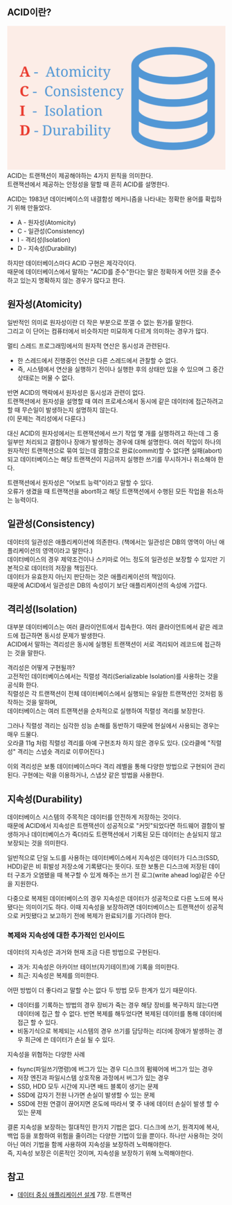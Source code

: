 ## ACID이란?
![트랜잭션 이미지](images/0.png)
ACID는 트랜잭션이 제공해야하는 4가지 윈칙을 의미한다.  
트랜잭션에서 제공하는 안정성을 말할 때 흔히 ACID를 설명한다. 

ACID는 1983년 데이터베이스의 내결함성 메커니즘을 나타내는 정확한 용어를 확립하기 위해 만들었다.
- A - 원자성(Atomicity)
- C - 일관성(Consistency)
-  I - 격리성(Isolation)
- D - 지속성(Durability)

하지만 데이터베이스마다 ACID 구현은 제각각이다.  
때문에  데이터베이스에서 말하는 "ACID를 준수"한다는 말은 정확하게 어떤 것을 준수하고 있는지 명확하지 않는 경우가 많다고 한다.
## 원자성(Atomicity)
일반적인 의미로 원자성이란 더 작은 부분으로 쪼갤 수 없는 뭔가를 말한다.   
그리고 이 단어는 컴퓨터에서 비슷하지만 미묘하게 다르게 의미하는 경우가 많다.  

멀티 스레드 프로그래밍에서의 원자적 연산은 동시성과 관련된다.  
- 한 스레드에서 진행중인 연산은 다른 스레드에서 관찰할 수 없다.
- 즉, 시스템에서 연산을 실행하기 전이나 실행한 후의 상태만 있을 수 있으며 그 중간 상태로는 머물 수 없다.

반면 ACID의 맥락에서 원자성은 동시성과 관련이 없다.  
트랜잭션에서 원자성을 설명할 때 여러 프로세스에서 동시에 같은 데이터에 접근하려고 할 때 무슨일이 발생하는지 설명하지 않는다.  
(이 문제는 격리성에서 다룬다.)  

대신 ACID의 원자성에서는 트랜잭션에서 쓰기 작업 몇 개를 실행하려고 하는데 그 중 일부만 처리되고 결함이나 장애가 발생하는 경우에 대해 설명한다. 여러 작업이 하나의 원자적인 트랜잭션으로 묶여 있는데 결함으로 완료(commit)할 수 없다면 실패(abort)되고 데이터베이스는 해당 트랜잭션이 지금까지 실행한 쓰기를 무시하거나 취소해야 한다.  

트랜잭션에서 원자성은 "어보트 능력"이라고 말할 수 있다.  
오류가 생겼을 때 트랜잭션을 abort하고 해당 트랜잭션에서 수행된 모든 작업을 취소하는 능력이다.  
## 일관성(Consistency)
데이터의 일관성은 애플리케이션에 의존한다. (책에서는 일관성은 DB의 영역이 아닌 애플리케이션의 영역이라고 말한다.)  
데이터베이스의 경우 제약조건이나 스키마로 어느 정도의 일관성은 보장할 수 있지만 기본적으로 데이터의 저장을 책임진다.  
데이터가 유효한지 아닌지 판단하는 것은 애플리케이션의 책임이다.  
때문에 ACID에서 일관성은 DB의 속성이기 보단 애플리케이션의 속성에 가깝다. 
## 격리성(Isolation)
대부분 데이터베이스는 여러 클라이언트에서 접속한다. 여러 클라이언트에서 같은 레코드에 접근하면 동시성 문제가 발생한다.  
ACID에서 말하는 격리성은 동시에 실행된 트랜잭션이 서로 격리되어 레코드에 접근하는 것을 말한다.

격리성은 어떻게 구현될까?  
고전적인 데이터베이스에서는 직렬성 격리(Serializable Isolation)를 사용하는 것을 공식화 한다.  
직렬성은 각 트랜잭션이 전체 데이터베이스에서 실행되는 유일한 트랜잭션인 것처럼 동작하는 것을 말하며,  
데이터베이스는 여러 트랜잭션을 순차적으로 실행하여 직렬성 격리를 보장한다. 

그러나 직렬성 격리는 심각한 성능 손해를 동반하기 때문에 현실에서 사용되는 경우는 매우 드물다.  
오라클 11g 처럼 직렬성 격리를 아예 구현조차 하지 않은 경우도 있다. (오라클에 "직렬성" 격리는 스냅숏 격리로 이루어진다.)

이외 격리성은 보통 데이터베이스마다 격리 레벨을 통해 다양한 방법으로 구현되어 관리된다.
구현에는 락을 이용하거나, 스냅샷 같은 방법을 사용한다.
## 지속성(Durability)
데이터베이스 시스템의 주목적은 데이터를 안전하게 저장하는 것이다.  
때문에 ACID에서 지속성은 트랜잭션이 성공적으로 "커밋"되었다면 하드웨어 결함이 발생하거나 데이터베이스가 죽더라도 트랜잭션에서 기록된 모든 데이터는 손실되지 않고 보장되는 것을 의미한다.

일반적으로 단일 노드를 사용하는 데이터베이스에서 지속성은 데이터가 디스크(SSD, HDD)같은 비 휘발성 저장소에 기록됐다는 뜻이다. 또한 보통은 디스크에 저장된 데이터 구조가 오염됐을 때 복구할 수 있게 해주는 쓰기 전 로그(write ahead log)같은 수단을 지원한다.

다중으로 복제된 데이터베이스의 경우 지속성은 데이터가 성공적으로 다른 노드에 복사됐다는 의미이기도 하다.
이때 지속성을 보장하려면 데이터베이스는 트랜잭션이 성공적으로 커밋됐다고 보고하기 전에 복제가 완료되기를 기다려야 한다.
### 복제와 지속성에 대한 추가적인 인사이드
데이터의 지속성은 과거와 현재 조금 다른 방법으로 구현된다.
- 과거: 지속성은 아카이브 테이브(자기테이프)에 기록을 의미한다.
- 최근: 지속성은 복제를 의미한다.

어떤 방법이 더 좋다라고 말할 수는 없다 두 방법 모두 한계가 있기 때문이다.
- 데이터를 기록하는 방법의 경우 장비가 죽는 경우 해당 장비를 복구하지 않는다면 데이터에 접근 할 수 없다. 반면 복제를 해두었다면 복제된 데이터를 통해 데이터에 접근 할 수 있다.
- 비동기식으로 복제되는 시스템의 경우 쓰기를 담당하는 리더에 장애가 발생하는 경우 최근에 쓴 데이터가 손실 될 수 있다.

지속성을 위협하는 다양한 사례
- fsync(파일쓰기명령)에 버그가 있는 경우 디스크의 펌웨어에 버그가 있는 경우
- 저장 엔진과 파일시스템 상호작용 과정에서 버그가 있는 경우
- SSD, HDD 모두 시간에 지나면 배드 블록이 생기는 문제
- SSD에 갑자기 전원 나가면 손실이 발생할 수 있는 문제
- SSD에 전원 연결이 끊어지면 온도에 따라서 몇 주 내에 데이터 손실이 발생 할 수 있는 문제

결론
지속성을 보장하는 절대적인 한가지 기법은 없다. 디스크에 쓰기, 원격지에 복사, 백업 등을 포함하여 위험을 줄이려는 다양한 기법이 있을 뿐이다. 하나만 사용하는 것이 아닌 여러 기법을 함께 사용하여 지속성을 보장하려 노력해야한다.  
즉, 지속성 보장은 이론적인 것이며, 지속성을 보장하기 위해 노력해야한다.

## 참고
- [데이터 중심 애플리케이션 설계](https://www.yes24.com/Product/Goods/59566585) 7장. 트랜잭션